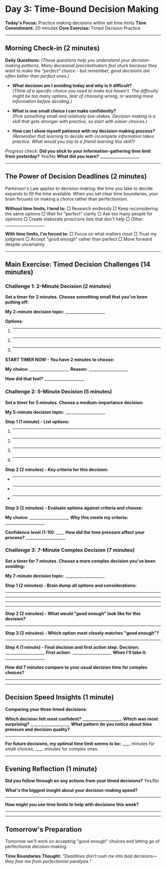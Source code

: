 # Day 3: Time-Bound Decision Making

**Today's Focus:** Practice making decisions within set time limits
**Time Commitment:** 20 minutes
**Core Exercise:** Timed Decision Practice

---

## Morning Check-in (2 minutes)

**Daily Questions:** *(These questions help you understand your decision-making patterns. Many decisional procrastinators feel stuck because they want to make the "perfect" choice - but remember, good decisions are often better than perfect ones.)*

- **What decision am I avoiding today and why is it difficult?**  
  *(Think of a specific choice you need to make but haven't. The difficulty might be too many options, fear of choosing wrong, or wanting more information before deciding.)*

- **What is one small choice I can make confidently?**  
  *(Pick something small and relatively low-stakes. Decision-making is a skill that gets stronger with practice, so start with easier choices.)*

- **How can I show myself patience with my decision-making process?**  
  *(Remember that learning to decide with incomplete information takes practice. What would you say to a friend learning this skill?)*

*Progress check:*
**Did you stick to your information-gathering time limit from yesterday?** Yes/No
**What did you learn?** ____________________

---

## The Power of Decision Deadlines (2 minutes)

Parkinson's Law applies to decision-making: the time you take to decide expands to fill the time available. When you set clear time boundaries, your brain focuses on making a choice rather than perfectionism.

**Without time limits, I tend to:**
□ Research endlessly
□ Keep reconsidering the same options
□ Wait for "perfect" clarity
□ Ask too many people for opinions
□ Create elaborate pros/cons lists that don't help
□ Other: ____________________

**With time limits, I'm forced to:**
□ Focus on what matters most
□ Trust my judgment
□ Accept "good enough" rather than perfect
□ Move forward despite uncertainty

---

## Main Exercise: Timed Decision Challenges (14 minutes)

### Challenge 1: 2-Minute Decision (2 minutes)

**Set a timer for 2 minutes. Choose something small that you've been putting off:**

**My 2-minute decision topic:** ____________________

**Options:**
1. ____________________
2. ____________________
3. ____________________

**START TIMER NOW - You have 2 minutes to choose:**

**My choice:** ____________________
**Reason:** ____________________

**How did that feel?** ____________________

### Challenge 2: 5-Minute Decision (5 minutes)

**Set a timer for 5 minutes. Choose a medium-importance decision:**

**My 5-minute decision topic:** ____________________

**Step 1 (1 minute) - List options:**
1. ____________________
2. ____________________
3. ____________________
4. ____________________

**Step 2 (2 minutes) - Key criteria for this decision:**
- ____________________
- ____________________
- ____________________

**Step 3 (2 minutes) - Evaluate options against criteria and choose:**

**My choice:** ____________________
**Why this meets my criteria:** ____________________

**Confidence level (1-10):** ____
**How did the time pressure affect your process?** ____________________

### Challenge 3: 7-Minute Complex Decision (7 minutes)

**Set a timer for 7 minutes. Choose a more complex decision you've been avoiding:**

**My 7-minute decision topic:** ____________________

**Step 1 (2 minutes) - Brain dump all options and considerations:**
____________________
____________________
____________________
____________________

**Step 2 (2 minutes) - What would "good enough" look like for this decision?**
____________________

**Step 3 (2 minutes) - Which option most closely matches "good enough"?**
____________________

**Step 4 (1 minute) - Final decision and first action step:**
**Decision:** ____________________
**First action:** ____________________
**When I'll take it:** ____________________

**How did 7 minutes compare to your usual decision time for complex choices?**
____________________

---

## Decision Speed Insights (1 minute)

**Comparing your three timed decisions:**

**Which decision felt most confident?** ____________________
**Which was most surprising?** ____________________
**What pattern do you notice about time pressure and decision quality?**
____________________

**For future decisions, my optimal time limit seems to be:** ____ minutes for small choices, ____ minutes for complex ones.

---

## Evening Reflection (1 minute)

**Did you follow through on any actions from your timed decisions?** Yes/No

**What's the biggest insight about your decision-making speed?**
____________________

**How might you use time limits to help with decisions this week?**
____________________

---

## Tomorrow's Preparation
Tomorrow we'll work on accepting "good enough" choices and letting go of perfectionist decision-making.

**Time Boundaries Thought:**
*"Deadlines don't rush me into bad decisions—they free me from perfectionist paralysis."*